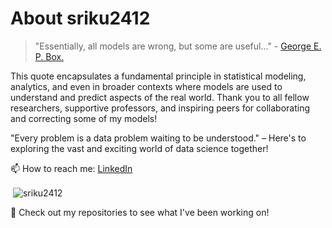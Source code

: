 # About sriku2412

> "Essentially, all models are wrong, but some are useful..." - [George E. P. Box.](https://en.wikipedia.org/wiki/All_models_are_wrong) <br>


This quote encapsulates a fundamental principle in statistical modeling, analytics, and even in broader contexts where models are used to understand and predict aspects of the real world. Thank you to all fellow researchers, supportive professors, and inspiring peers for collaborating and correcting some of my models!

"Every problem is a data problem waiting to be understood." – Here's to exploring the vast and exciting world of data science together!


📫 How to reach me: [LinkedIn](https://www.linkedin.com/in/potlabathini/)
<p>&nbsp;<img align="center" src="https://github-readme-stats.zohan.tech/api?username=sriku2412&show_icons=true&locale=en&theme=tokyonight" alt="sriku2412" /></p>
📝 Check out my repositories to see what I've been working on!
